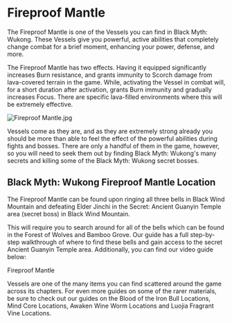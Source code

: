 # Fireproof Mantle

The Fireproof Mantle is one of the Vessels you can find in Black Myth: Wukong. These Vessels give you powerful, active abilities that completely change combat for a brief moment, enhancing your power, defense, and more. 

The Fireproof Mantle has two effects. Having it equipped significantly increases Burn resistance, and grants immunity to Scorch damage from lava-covered terrain in the game. While, activating the Vessel in combat will, for a short duration after activation, grants Burn immunity and gradually increases Focus. There are specific lava-filled environments where this will be extremely effective. 

![Fireproof Mantle.jpg](https://oyster.ignimgs.com/mediawiki/apis.ign.com/black-myth-wukong/c/cc/Fireproof_Mantle.jpg)

Vessels come as they are, and as they are extremely strong already you should be more than able to feel the effect of the powerful abilities during fights and bosses. There are only a handful of them in the game, however, so you will need to seek them out by finding Black Myth: Wukong's many secrets and killing some of the Black Myth: Wukong secret bosses. 

## Black Myth: Wukong Fireproof Mantle Location

The Fireproof Mantle can be found upon ringing all three bells in Black Wind Mountain and defeating Elder Jinchi in the Secret: Ancient Guanyin Temple area (secret boss) in Black Wind Mountain. 

This will require you to search around for all of the bells which can be found in the Forest of Wolves and Bamboo Grove. Our guide has a full step-by-step walkthrough of where to find these bells and gain access to the secret Ancient Guanyin Temple area. Additionally, you can find our video guide below: 

Fireproof Mantle

Vessels are one of the many items you can find scattered around the game across its chapters. For even more guides on some of the rarer materials, be sure to check out our guides on the Blood of the Iron Bull Locations, Mind Core Locations, Awaken Wine Worm Locations and Luojia Fragrant Vine Locations.